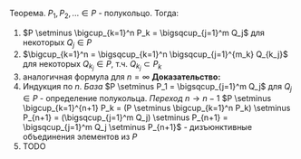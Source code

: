 Теорема. $P_1, P_2, ... \in P$ - полукольцо. Тогда:
1. $P \setminus \bigcup_{k=1}^n P_k = \bigsqcup_{j=1}^m Q_j$ для некоторых $Q_j \in P$
2. $\bigcup_{k=1}^n = \bigsqcup_{k=1}^n \bigsqcup_{j=1}^{m_k} Q_{k_j}$ для некоторых $Q_{k_j} \in P$, т.ч. $Q_{k_j} \subset P_k$
3. аналогичная формула для $n = \infty$
**Доказательство:** 
1. Индукция по $n$. 
   *База* $P \setminus P_1 = \bigsqcup_{j=1}^m Q_j$ для $Q_j \in P$ - определение полукольца.
   *Переход* $n \to n-1$  $P \setminus \bigcup_{k=1}^{n+1} P_k = (P \setminus \bigcup_{k=1}^n P_k) \setminus P_{n+1} = (\bigsqcup_{j=1}^m Q_j) \setminus P_{n+1} = \bigsqcup_{j=1}^m Q_j \setminus P_{n+1}$ - дизъюнктивные объединения элементов из $P$
2. TODO